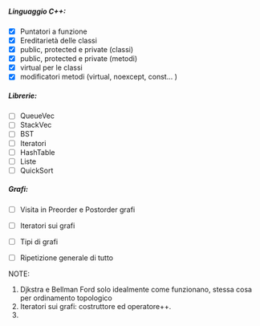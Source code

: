 ##### Linguaggio C++:
- [x] Puntatori a funzione
- [x] Ereditarietà delle classi
- [x] public, protected e private (classi)
- [x] public, protected e private (metodi)
- [x] virtual per le classi
- [x] modificatori metodi (virtual, noexcept, const... )
##### Librerie:
- [ ] QueueVec 
- [ ] StackVec
- [ ] BST
- [ ] Iteratori
- [ ] HashTable
- [ ] Liste
- [ ] QuickSort
##### Grafi:
- [ ] Visita in Preorder e Postorder grafi
- [ ] Iteratori sui grafi
- [ ] Tipi di grafi


- [ ] Ripetizione generale di tutto
 
 
 NOTE:
 1. Djkstra e Bellman Ford solo idealmente come funzionano, stessa cosa per ordinamento topologico
 2. Iteratori sui grafi: costruttore ed operatore++.
 3. 